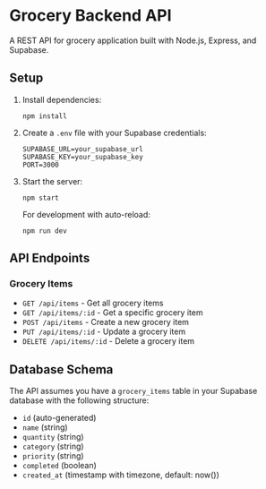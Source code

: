 # Grocery Backend API

A REST API for grocery application built with Node.js, Express, and Supabase.

## Setup

1. Install dependencies:
   ```
   npm install
   ```

2. Create a `.env` file with your Supabase credentials:
   ```
   SUPABASE_URL=your_supabase_url
   SUPABASE_KEY=your_supabase_key
   PORT=3000
   ```

3. Start the server:
   ```
   npm start
   ```
   
   For development with auto-reload:
   ```
   npm run dev
   ```

## API Endpoints

### Grocery Items

- `GET /api/items` - Get all grocery items
- `GET /api/items/:id` - Get a specific grocery item
- `POST /api/items` - Create a new grocery item
- `PUT /api/items/:id` - Update a grocery item
- `DELETE /api/items/:id` - Delete a grocery item

## Database Schema

The API assumes you have a `grocery_items` table in your Supabase database with the following structure:

- `id` (auto-generated)
- `name` (string)
- `quantity` (string)
- `category` (string)
- `priority` (string)
- `completed` (boolean)
- `created_at` (timestamp with timezone, default: now())